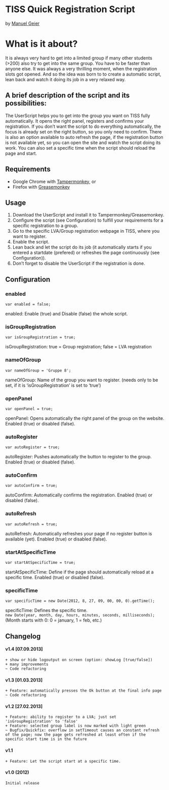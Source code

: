 TISS Quick Registration Script
===========================
by [Manuel Geier](https://geier.io "Manuel Geier")


# What is it about?

It is always very hard to get into a limited group if many other students (>200) also try to get into the same group. You have to be faster than anyone else. It was always a very thrilling moment, when the registration slots got opened. And so the idea was born to to create a automatic script, lean back and watch it doing its job in a very relaxed way.

## A brief description of the script and its possibilities:

The UserScript helps you to get into the group you want on TISS fully automatically. It opens the right panel, registers and confirms your registration. If you don’t want the script to do everything automatically, the focus is already set on the right button, so you only need to confirm. There is also an option available to auto refresh the page, if the registration button is not available yet, so you can open the site and watch the script doing its work. You can also set a specific time when the script should reload the page and start.


## Requirements

* Google Chrome with [Tampermonkey](https://chrome.google.com/webstore/detail/tampermonkey/dhdgffkkebhmkfjojejmpbldmpobfkfo "Tampermonkey"), or
* Firefox with [Greasemonkey](https://addons.mozilla.org/de/firefox/addon/greasemonkey "Greasemonkey")


## Usage

1. Download the UserScript and install it to Tampermonkey/Greasemonkey.
1. Configure the script (see Configuration) to fulfill your requirements for a specific registration to a group.
1. Go to the specific LVA/Group registration webpage in TISS, where you want to register.
1. Enable the script.
1. Lean back and let the script do its job (it automatically starts if you entered a startdate (prefered) or refreshes the page continuously (see Configuration)).
1. Don’t forget to disable the UserScript if the  registration is done.


## Configuration

### enabled
```
var enabled = false;
```

enabled: Enable (true) and Disable (false) the whole script.

### isGroupRegistration

```
var isGroupRegistration = true;
```

isGroupRegistration: true = Group registration; false = LVA registration

### nameOfGroup

```
var nameOfGroup = 'Gruppe 8';
```

nameOfGroup: Name of the group you want to register. (needs only to be set, if it is ‘isGroupRegistration’ is set to ‘true’)

### openPanel

```
var openPanel = true;
```

openPanel: Opens automatically the right panel of the group on the website. Enabled (true) or disabled (false).

### autoRegister

```
var autoRegister = true;
```

autoRegister: Pushes automatically the button to register to the group. Enabled (true) or disabled (false).

### autoConfirm

```
var autoConfirm = true;
```

autoConfirm: Automatically confirms the registration. Enabled (true) or disabled (false).

### autoRefresh

```
var autoRefresh = true;
```

autoRefresh: Automatically refreshes your page if no register button is available (yet). Enabled (true) or disabled (false).

### startAtSpecificTime

```
var startAtSpecificTime = true;
```

startAtSpecificTime: Define if the page should automatically reload at a specific time. Enabled (true) or disabled (false).

### specificTime

```
var specificTime = new Date(2012, 8, 27, 09, 00, 00, 0).getTime();
```

specificTime: Defines the specific time.  
`new Date(year, month, day, hours, minutes, seconds, milliseconds);`  
(Month starts with 0: 0 = january, 1 = feb, etc.)


## Changelog

#### v1.4 [07.09.2013]

    + show or hide logoutput on screen (option: showLog [true/false])
    + many improvements
    ~ Code refactoring

#### v1.3 [01.03.2013]

    + Feature: automatically presses the Ok button at the final info page
    ~ Code refactoring

#### v1.2 [27.02.2013]

    + Feature: ability to register to a LVA; just set 'isGroupRegistration' to 'false'
    + Feature: selected group label is now marked with light green
    ~ Bugfix/Quickfix: overflow in setTimeout causes an constant refresh of the page; now the page gets refreshed at least often if the specific start time is in the future

#### v1.1

    + Feature: Let the script start at a specific time.

#### v1.0 (2012)

    Initial release